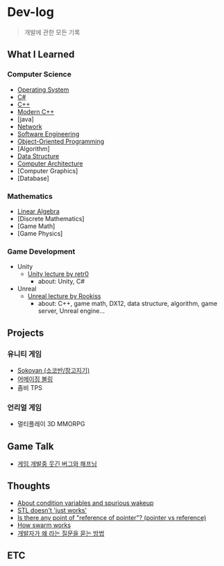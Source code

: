 # Dev-log

> 개발에 관한 모든 기록

## What I Learned

### Computer Science

- [Operating System](Study/Operating_System/Operating_System_Index.md)
- [C#](Study/C_Sharp/C_Sharp_Index.md)
- [C++](Study/CPP/CPP_Index.md)
- [Modern C++](Study/Modern_CPP/Modern_CPP-Index.md)
- [java]
- [Network](Study/Network/Network_Index.md)
- [Software Engineering](Study/Software_Engineering/Software_Engineering_Index.md)
- [Object-Oriented Programming](Study/OOP/OOP-Index.md)
- [Algorithm]
- [Data Structure](Study/Data_Structures_and_Algorithms/DS_Algo_index.md)
- [Computer Architecture](Study/Computer_Architecture/CA_Index.md)
- [Computer Graphics]
- [Database]

### Mathematics

- [Linear Algebra](Study/Linear_Algebra/Linear_Algebra-Index.md)
- [Discrete Mathematics]
- [Game Math]
- [Game Physics]

### Game Development

- Unity
  - [Unity lecture by retr0](Study/Unity/Unity_lecture_by_retr0/Unity_retr0-Index.md)
    - about: Unity, C#
- Unreal
  - [Unreal lecture by Rookiss](Study/Cpp_Unreal_MMORPG/CPP_Unreal_MMORPG_Index.md)
    - about: C++, game math, DX12, data structure, algorithm, game server, Unreal engine...

## Projects

### 유니티 게임

- [Sokovan (소코반/창고지기)](https://github.com/kwan3854/Sokovan_Game)
- [어메이징 볼링](https://github.com/kwan3854/Amazing_Bowling)
- 좀비 TPS

### 언리얼 게임

- 멀티플레이 3D MMORPG

## Game Talk

- [게임 개발중 웃긴 버그와 해프닝](Game_Talk/funny_game_bugs_and_debug.md)

## Thoughts

- [About condition variables and spurious wakeup](Thoughts/about_condition_variable.md)
- [STL doesn't 'just works'](Thoughts/STL_is_not_magic.md)
- [Is there any point of "reference of pointer"? (pointer vs reference)](Thoughts/Is_there_any_point_of_reference_of_pointer.md)
- [How swarm works](Thoughts/How_swarm_works.md)
- [개발자가 왜 라는 질문을 묻는 방법](How_programmers_ask_why.md)

## ETC

